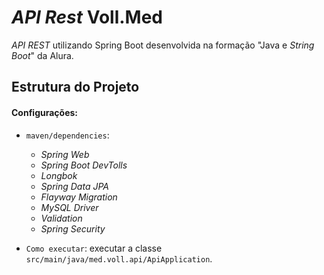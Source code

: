 # _API Rest_ Voll.Med

_API REST_ utilizando Spring Boot desenvolvida na formação "Java e _String Boot_" da Alura.

## Estrutura do Projeto

#### Configurações:
- `maven/dependencies`:
  - _Spring Web_
  - _Spring Boot DevTolls_
  - _Longbok_
  - _Spring Data JPA_
  - _Flayway Migration_
  - _MySQL Driver_
  - _Validation_
  - _Spring Security_


- `Como executar`: executar a classe `src/main/java/med.voll.api/ApiApplication`.  





